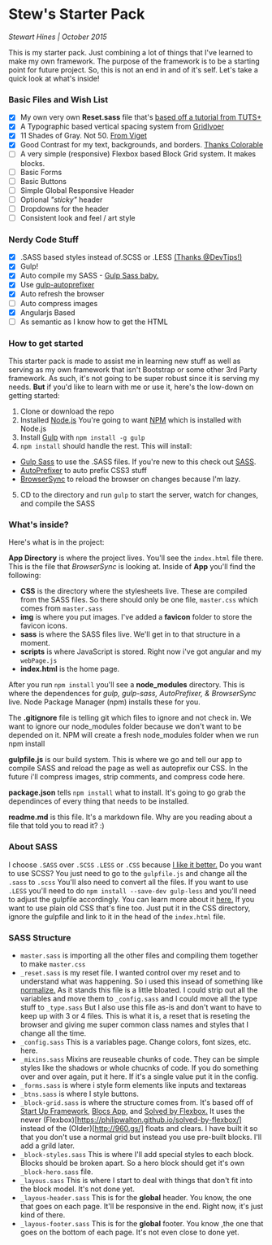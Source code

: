 # Stew's Starter Pack

*Stewart Hines | October 2015*

This is my starter pack. Just combining a lot of things that I've learned to make my own framework. The purpose of the framework is to be a starting point for future project. So, this is not an end in and of it's self. Let's take a quick look at what's inside!

### Basic Files and Wish List
- [x] My own very own **Reset.sass** file that's [based off a tutorial from TUTS+](http://code.tutsplus.com/tutorials/quick-tip-create-your-own-simple-resetcss-file--net-206)
- [x] A Typographic based vertical spacing system from [Gridlvoer](http://www.gridlover.net/app/)
- [x] 11 Shades of Gray. Not 50. [From Viget](https://viget.com/inspire/shades-of-gray-yes-really)
- [x] Good Contrast for my text, backgrounds, and borders. [Thanks Colorable](http://jxnblk.com/colorable/demos/text/)
- [ ] A very simple (responsive) Flexbox based Block Grid system. It makes blocks.
- [ ] Basic Forms
- [ ] Basic Buttons
- [ ] Simple Global Responsive Header
- [ ] Optional *"sticky"* header
- [ ] Dropdowns for the header
- [ ] Consistent look and feel / art style

### Nerdy Code Stuff
- [x] .SASS based styles instead of.SCSS or .LESS [(Thanks @DevTips!)](https://www.youtube.com/watch?v=-Z3qznaE9vc)
- [x] Gulp!
- [x] Auto compile my SASS - [Gulp Sass baby.](https://www.npmjs.com/package/gulp-sass)
- [x] Use [gulp-autoprefixer](https://www.npmjs.com/package/gulp-autoprefixer)
- [x] Auto refresh the browser
- [ ] Auto compress images
- [x] Angularjs Based
- [ ] As semantic as I know how to get the HTML

### How to get started

This starter pack is made to assist me in learning new stuff as well as serving as my own framework that isn't Bootstrap or some other 3rd Party framework. As such, it's not going to be super robust since it is serving my needs. **But** if you'd like to learn with me or use it, here's the low-down on getting started:

1. Clone or download the repo
2. Installed [Node.js](https://nodejs.org/en/) You're going to want [NPM](https://www.npmjs.com/) which is installed with Node.js
3. Install [Gulp](http://gulpjs.com/) with `npm install -g gulp`
4. `npm install` should handle the rest. This will install:
  - [Gulp Sass](https://www.npmjs.com/package/gulp-sass) to use the .SASS files. If you're new to this check out [SASS](http://sass-lang.com/).
  - [AutoPrefixer](https://www.npmjs.com/package/gulp-autoprefixer) to auto prefix CSS3 stuff
  - [BrowserSync](http://www.browsersync.io/docs/gulp/) to reload the browser on changes because I'm lazy.
5. CD to the directory and run `gulp` to start the server, watch for changes, and compile the SASS

### What's inside?

Here's what is in the project:

**App Directory** is where the project lives. You'll see the `index.html` file there. This is the file that *BrowserSync* is looking at. Inside of **App** you'll find the following:

- **CSS** is the directory where the stylesheets live. These are compiled from the SASS files. So there should only be one file, `master.css` which comes from `master.sass`
- **img** is where you put images. I've added a **favicon** folder to store the favicon icons.
- **sass** is where the SASS files live. We'll get in to that structure in a moment.
- **scripts** is where JavaScript is stored. Right now i've got angular and my `webPage.js`
- **index.html** is the home page.

After you run `npm install` you'll see a **node_modules** directory. This is where the dependences for *gulp, gulp-sass, AutoPrefixer, & BrowserSync* live. Node Package Manager (npm) installs these for you.

The **.gitignore** file is telling git which files to ignore and not check in. We want to ignore our node_modules folder because we don't want to be depended on it. NPM will create a fresh node_modules folder when we run npm install

**gulpfile.js** is our build system. This is where we go and tell our app to compile SASS and reload the page as well as autoprefix our CSS. In the future i'll compress images, strip comments, and compress code here.

**package.json** tells `npm install` what to install. It's going to go grab the dependinces of every thing that needs to be installed.

**readme.md** is this file. It's a markdown file. Why are you reading about a file that told you to read it? :)

### About SASS

I choose `.SASS` over `.SCSS` `.LESS` or `.CSS` because [I like it better.]((https://www.youtube.com/watch?v=-Z3qznaE9vc)) Do you want to use SCSS? You just need to go to the `gulpfile.js` and change all the `.sass` to `.scss` You'll also need to convert all the files. If you want to use `.LESS` you'll need to do `npm install --save-dev gulp-less` and you'll need to adjust the gulpfile accordingly. You can learn more about it [here.](https://www.npmjs.com/package/gulp-less) If you want to use plain old CSS that's fine too. Just put it in the CSS directory, ignore the gulpfile and link to it in the head of the `index.html` file.

### SASS Structure

- `master.sass` is importing all the other files and compiling them together to make `master.css`
- `_reset.sass` is my reset file. I wanted control over my reset and to understand what was happening. So i used this insead of something like [normalize.](https://necolas.github.io/normalize.css/) As it stands this file is a little bloated. I could strip out all the variables and move them to `_config.sass` and I could move all the type stuff to `_type.sass` But I also use this file as-is and don't want to have to keep up with 3 or 4 files. This is what it is, a reset that is reseting the browser and giving me super common class names and styles that I change all the time.
- `_config.sass` This is a variables page. Change colors, font sizes, etc. here.
- `_mixins.sass` Mixins are reuseable chunks of code. They can be simple styles like the shadows or whole chucnks of code. If you do something over and over again, put it here. If it's a single value put it in the config.
- `_forms.sass` is where i style form elements like inputs and textareas
- `_btns.sass` is where I style buttons.
- `_block-grid.sass` is where the structure comes from. It's based off of [Start Up Framework,](http://designmodo.com/startup/) [Blocs App,](http://blocsapp.com/) and [Solved by Flexbox.]() It uses the newer (Flexbox)[https://philipwalton.github.io/solved-by-flexbox/] instead of the (Older)[http://960.gs/] floats and clears. I have built it so that you don't use a normal grid but instead you use pre-built blocks. I'll add a grild later.
- `_block-styles.sass` This is where I'll add special styles to each block. Blocks should be broken apart. So a hero block should get it's own `_block-hero.sass` file.
- `_layous.sass` This is where I start to deal with things that don't fit into the block model. It's not done yet.
- `_layous-header.sass` This is for the **global** header. You know, the one that goes on each page. It'll be responsive in the end. Right now, it's just kind of there.
- `_layous-footer.sass` This is for the **global** footer. You know ,the one that goes on the bottom of each page. It's not even close to done yet. 
